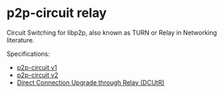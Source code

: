 # p2p-circuit relay

Circuit Switching for libp2p, also known as TURN or Relay in Networking literature.

Specifications:
- [p2p-circuit v1](circuit-v1.md)
- [p2p-circuit v2](circuit-v2.md)
- [Direct Connection Upgrade through Relay (DCUtR)](DCUtR.md)
